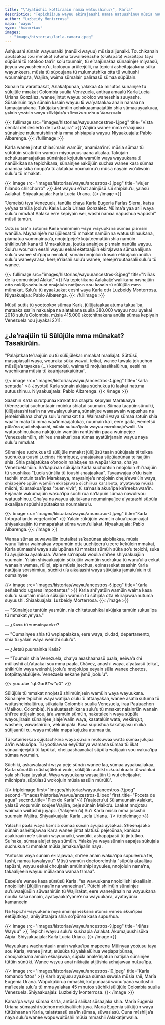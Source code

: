 ```yaml
---
title: "\"Ayatüshii kottiraain namaa watuushinuu\", Karla"
description: "Tepichiinua wayuu ekirajaashi namaa natuushinuu müsia noushinuu tü kasa alatakaa sulu’u woumain. Karla Lucía Uriana González süküjüinjatü suchukua jamüin saa’inrulujut otta tü kasa sülatirakaa Colombia sümaa Venezuela."
author: "Luzbeidy Monterrosa"
mapa: "wayuu"
type: "historias"
images:
  - "images/historias/karla-camara.jpeg"
---
```


Ashjuushi sünain wayuunaiki (nanüiki wayuu) müsia alijunaiki. Touchikanain apütaakaa sou mmakat sutuma tawaireeñashe (o’uitapa’a) waraitapa taya süpüshi tü sotokoo taa’in so’u toumain, tü e’raajünakaa sünaainjee miyaasü, jieyuu wayuusheinru’u, tooloyuu arüleejülii, na tepichi asheitajaakana süka wayunkeera, müsia tü süpoujana tü mulumutshika otta tü wuitushii woumainpa’a, Wajiira, waima sümalain paliraasü sümaa süpülain.
 
Sünain tü waraitaakat, Aalakatpünaa, yalakaa 45 minutos sünainjee tü sülujüle mmakat Colombia suulia Venezuela, antiraa amaalü Karla Lucía Uriana González,  wanee jintut wayuu po’oloo waneeshia suuyashe. Süsakirüin taya sünain kasain wayuu tü wa’yataakaa anain namaa na tamaajanakana. Taküjaka sümüin achukuaamaajatüin shia sümaa ayaakuaa, yalain yootuin waya süküjala’a sümaka suchua Venezuela.

{{< fullimage src="images/historias/wayuu/ancestros-1.jpeg" title="Vista cenital del desierto de La Guajira" >}}
Wajiira wanee mma e’raajuusu sünainjee mulumutshiin shia mma shipiapala wayuu. Niyaakuajala: Pablo Albarenga.
{{< /fullimage >}}

Karla wanee jintut shiasümain wamüin, anamiaa’inrü müsia sümaa tü sütütüin sülatirüin wamüin miyouyuushaana alijalaa. Taküjain achukuaamaajatkaa sünainjee kojutuin wamüin waya wayuukana tü nanüikikaa na tepichikana, sünainjee naküjüin suchua wanee kasa sümaa anamiaa süka noupa’a tü alatakaa noumainru’u müsia nayain wo’uliwoin sulu’u tü mmakat.

{{< image src="images/historias/wayuu/ancestros-2.jpeg" title="Mujer hilando chinchorro" >}}
Jiet wayuu e’inat aainjüsü süi shipialu’u, yalasü Aalakat. Shiyaakuajala: Karla Lucía Uriana.
{{< /image >}}

"Jemeisü taya Venezuela, tanülia chaya Karla Eugenia Farías Sierra, katsa ye’yaa tanülia joolu’u Karla Lucía Uriana González. Müima’a yaa anii waya sulu’u mmakat Aalaka eere kepiyain wei, washi namaa napushua wapüshi" müsü tamüin.

Sotusu taa’in sutuma Karla wainmain waya wayuukana sümaa piamain wanülia. Mayaainje’e malüjülesat tü mmakat namüin na watuushinuukana, piamatua wommainpa’a, nnojotpeje’e kojuteematüin shia namüin shikiipu’shiikana tü Mmakalüirua, joutka anainjee piamain nanülia wayuu. Sulu’u woumain eeshi wayuu eekai ekettaajüin ekirajawaa sümaa alijuna sulu’u wanee shi’papa mmakat, sünain nnojoluin kasain ekirajaain anülia sulu’u waneeya’asa; kereje’riashii sulu’u wanee, mereje’ruutaasalii sulu’u tü wanee.

{{< fullimage src="images/historias/wayuu/ancestros-3.jpeg" title="Niñas de la comunidad Alakat" >}}
Na tepichikana Aalakatje’waliikana nashajüin otta naküja achukuat nnojoluin natijaain sou kasain tü sülüjüle mma münakat. Sulu’u tü ayaakuakat eeshi waya Karla otta Luzbeidy Monterrosa. Niyaakuajala: Pablo Albarenga.
{{< /fullimage >}}

Müsü suttia tü yootookoo sümaa Karla, jülüjataakaa atuma takua’ipa, mataaka saa’in nakuaipa na alatakana suulia 380.000 wayuu nou juyakai 2018 sulu’u Colombia, müsia 415.000 akotchitnakana anülia sümaa kepiyain Venezuela nou juyakai 2011.

## ¿Je’raajüin tü Sülüjüle mma münakat? Tasakirüin.

"Palajatkaa te’raajüin ou tü sülüjülekaa mmakat maaliajat. Süttüsü, masapiasalii waya, wounaka süka wawui, teikat, wanee tawala jo’uuchon müsüja’a tayakaa (…) keemoisü, waima tü mojulaasükalüirua, eeshi na wuchiikana müsia tü kaainjaratkalüirua".

{{< image src="images/historias/wayuu/ancestros-4.jpeg" title="Karla sentada" >}}
Joyotsü Karla sünain aküjaa süchukua tü laakat natuma sutuushinuu. Niyaakuajaala: Pablo Albarenga.
{{< /image >}}

Saashin Karla su’utpunaa ka’ikat ti’a chajatü kepiyain Marakaaya (Venezuela) suchuntaain müinka shiakai suumain. Sümaa taapüin sünuiki, jülüjataashi taa’in na wawalayuukana, sünainjee wanaawain wapushua na jemeishiikana cha’ya sulu’u mmakat ti’a. Waimashii waya sümaa sotuin shia waa’in maka tü mma waa’inmaajatükaa, nuumain ka’i, eere gaita, wemetsü püla’na ajuriichajuushi, müsia sukua’ipala wayuu marakaaje’walii. Na watuushinuukana naküjüuin wamüin nantüshiin paala wuinpejee Venezuelamüin, shi’ree anaakua’ipaa sümaa ayatüinjanain wayuu naya sulu’u mmakat.
 
Sünainjee suchukua tü sülüjüle mmakat jülüjüsü taa’in süküjaala tü teikaa suchukua toushi Lucinda Henríquez, anaajaakaa süpülapünaa te’raajüin shia. Shia palajatükaa o’onooin na’akajee na wapüshikana, cha’ya Venezuelamüin. Sa’kapünaa süküjala Karla suchuntuin nnojoluin shi’raajüin tü soushikaa "Lucía sünülia tü toushi anaajaakaa". Tayaawajaa o’ulu isain tachiki motuin taa’in Marakaaya, mayaainje’e nnojoluin cheje’ewalüin waya, shiapeje’e apüin wamüin ekirajawaa süchiirua karalouta, a’yatawaa müsia miichi, tü anaakua’ipaa "buen vivir", tü sa’nasia akua’ipa ke’ireeka waa’in. Eejanale wakumajüin wakua’ipa suchiirua na’lapüin sümaa nawuliwou watuushinuu. Cha’ya na wayuu ajuitakana noumainpa’jee a’yataashi süpüla akaalijaa napüshi apütaakana noumainru’u.

{{< image src="images/historias/wayuu/ancestros-5.jpeg" title="Karla fotografiando vegetación" >}}
Yalain süküjüin wamüin akua’ipaamaajat shiyaakuajüin tü mmapa’akat süma wunu’uliakat. Niyaakuajala: Pablo Albarenga.
{{< /image >}}

Wanaa sümaa suwawalüin joutaikat sa’kapünaa aipioliakaa, müsia wunu’liairua  waimakaa wopumüin otta uuchijeeru’u eere kekülein mmakat, Karla sümaashi waya sulu’upünaa tü mmakat sümüin süka so’u tepichi, suka tü ayujiakaa ayaakuaa. Wanee sa’napala woulia shi’ree shiyaakuajüin suumain. Yalain shiyaakuajüin sükujüin wamüin suchukua tü wunu’ulia eekat wanaain wamaa, rülipi, aipia müsia jeechua, epinaseekat saashin Karla natüjala soushimiuu, süchiki ti’a aikalaashi waya süküjaka jamalu’uluin tü oumainyee.

{{< image src="images/historias/wayuu/ancestros-6.jpeg" title="Karla señalando lugares importantes" >}}
Karla shi'yatüin wamüin waima kasa sulu'u suumain müsia süküjüin wamüin tü sütijala otta ekirajawaa nutuma suyuushi. Shiaakuajala: Luzbeidy Monterrosa.
{{< /image >}}

-- "Sünainjee tantüin yaamüin, nia chi tatuushikai aküjaka tamüin sukua’ipa tü mmakat ye’yaa."

-- ¿Kasa tü oumainyeekat?

-- "Oumainyee shia tü wepiapalakaa, eere waya, ciudad, departamento, shia tü yalain waya weinshi sulu’u".

-- ¿Jetsü puumainka Karla?

-- "Toumain shia Venezuela, cha’ya anashaanasü paala, eeiwa’a chi müliashii alu’ataakai sou mma paala, Chávez, anashii waya, a’yataasü teikat, shikirüin waya weinshi, joolu’u nnojoluipa eeyain sülia wanee cheetos, kotpiitayakalüje’e. Venezuela eekane jamü joolu’u".

{{< youtube "qLGar8TwYq0" >}}

Sülüjüle tü mmakat nnojotsü shiimüinjeein wamüin waya wayuukana. Sünainjee tepichin waya watijaa o’ulu tü attaayakaa, wanee asatia sutuma tü wuitasheinkalüirua, sükatalia Colombia suulia Venezuela, iraa Paaluachon (Maikou, Colombia). Na aluataashiikana sulu’u tü mmakat nalainrüin wanain shi’ree atüjaain sou, ja’a wamüin sümüin, nakataleein waya süpüla wayoujiraain sünainjee jalaje’walin waya, kasatalüin wata, wekiirujut, washein, wawashirüin, weküinpala. Kasa süpüshua kakatajiasü müika sütijaanüi ou, waya müshia mapa kajutka atumaa tia.
 
Tü katairieekaa süjütachikina waya sünain mülouwaa watta sümaa julujaa aa’in wakua’ipa. Tü yootirawaa eeyütka’ya wamana sümaa tü iikat sünaainjeejatü tü lapükat, cheijaashaanakat süpüla watijaain sou wakua’ipa sümaa woumain.
 
Süchiki, ashawalaashi waya peje sünain wanee laa, sümaa ayaakuajiakaa, Karla sünaküin süshajülekat wuin, süküjüin achiki sukotchiraain tü wuinkat yala shi’tapa juyakat. Waya wayuukana wasaajüin tü wui cheijaakat miichipa’a, süpülasü wo’oojuin müsia nasüin mürülü".

{{< tripleimage first="images/historias/wayuu/ancestros-7.jpeg" second="images/historias/wayuu/ancestros-8.jpeg" first_title="Poceta de agua" second_title="Pies de Karla">}}
(Yaajeeru’u) Sülamuunain Aalakat, yalasü wopumüin soujee Wajiira, peje sünain Maiko’u. Laakat nnojotsu waimain wuitüshii juyapü. (Yalajeeru’u) Su’i Karla müsia mma jososhii suumain Wajiira. Shiyaakuajala: Karla Lucía Uriana.
{{< /tripleimage >}}

Yalashii paala waya kama’a sümaa sünain ayujaa ayaakua. Sheenajaaka sünain asheitajawaa Karla wanee jintut alatüsü pejepünaa, kanisa’a asakiraain ne’e sünain wayuunaiki, wanüiki, ashapajaasü tü jintutkoo. Su’naka, sümaa ale’jet taya sümüin. Yalaka’ya waya sünain aapajaa sükujala suchukua tü mmakat müsia jamakua’ipalin naya.

"Antüshii waya sünain ekirajawaa, shi’ree anain wakua’ipa süpüleerua tei, tashi, namaa tawalayuu". Müsü wamüin doctooreinshia "süpüla akaalijaa tapüshi, wayuu eekai choujaain amüin shipi ayuulee, nnojoluin nama’na, takaalijeein wayuu müliakana wanaa tamaa".

Eepeje’e wanee kasa sümüsü Karla, "na wayuukana nnojoliishi akaalijain, nnojoliishi jülüjüin naa’in na waneeinua". Pütchi shiimüin sünainjee su’ulwaajünüin süwashirüin tü Wajiirakat, eere waneejiraain na wayuukana noulia kasa nanain, ayatayaaka’yane’e na wayuukana, ayatayünia kamaneein.
 
Na tepichi wayuukana naya anainjaneekana atuma wanee akua’ipaa eetüjütkaya, aniiyüttaaja’a shia so’pünaa kasa supushua.

{{< image src="images/historias/wayuu/ancestros-9.jpeg" title="Niñas Wayuu" >}}
Tepichi wayuu sulu’u kusinapia Aalakat. Akumajuushi süka Aipia. Shiyaakuajala: Karla Lucía Uriana.
{{< /image >}}

Wayuukana wachuntaain anain wakua’ipa mapeena. Müinyaa yootusu taya sou Karla, wanee jintut, müsüka tü yalakalüirua wepiapa’pünaa, choujaakaana amüin ekirajawaa, süpüla anale’injatüin natijala sünainjee tütüin sünüiki. Wanee wayuu anai nikirajia atijüshia achajawaa nukua’ipa.

{{< image src="images/historias/wayuu/ancestros-10.jpeg" title="Karla tomando fotos" >}}
Karla ayujusu ayaakua sümaa suwala müsia shii, María Eugenia Uriana. Wopukalüirua mmashii, kotpunaasü wunu’pana wuitüshii ma’leesia sulu’u tü mma yalakaa 45 minutos süchiki sülüjüle Colombia suulia Venezuela. Shiyaakuajala: Luzbeidy Monterrosa.
{{< /image >}}

Kama’pa waya sümaa Karla, antüsü shiikat süsaajaka shia. María Eugenia Uriana sümaashi süchon mekiisalüichi juya. María Eugenia süküjüin waya tütüshaanain Karla, talatataasü saa’in sümaa, süwaalasü. Ouna müshiija’a naya sulu’u wanee wopu wuitüshii müsia mmashii Aalakatje’walia.

